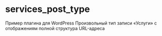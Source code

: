 # services_post_type
Пример плагина для WordPress
Произвольный тип записи «Услуги» с отображениям полной структура URL-адреса
